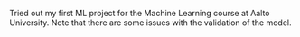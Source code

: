 Tried out my first ML project for the Machine Learning course at Aalto University. Note that there are some issues with the validation of the model.
